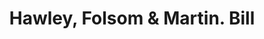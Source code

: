 ---
doi: 10.7916/D8SJ2XK7
date_other: '1870'
date_other_textual: '1870'
form: printed ephemera
genre:
- Invoices
name:
- Hawley, Folsom & Martin
object_in_context_url: https://biggert.cul.columbia.edu/items/view/ave_biggert_00386
subject_hierarchical_geographic:
- Boston, Massachusetts, United States
subject_name:
- Hawley, Folsom & Martin
title: Hawley, Folsom & Martin. Bill
sort_title: Hawley, Folsom & Martin. Bill
call_number: ave_biggert_00386
coordinates:
- 42.35805555555556,-71.06361111111111
pid: ave_biggert_00386
identifiers: ave_biggert_00386
canvas_id: ldpd:395660
permalink: "/items/ave_biggert_00386/"
layout: iiif-image-page
---